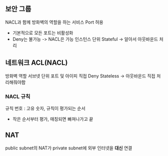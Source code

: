 ## 보안 그룹
NACL과 함께 방화벽의 역할을 하는 서비스
Port 허용
- 기본적으로 모든 포트는 비활성화
- Deny는 불가능 -> NACL은 가능
인스턴스 단위
Stateful -> 알아서 아웃바운드 처리
## 네트워크 ACL(NACL)
방화벽 역할
서브넷 단위
포트 및 아이피 직접 Deny
Stateless -> 아웃바운드 직접 처리해줘야함
### NACL 규칙
규칙 번호 : 고유 숫자, 규칙이 평가되는 순서
- 작은 순서부터 평가, 매칭되면 빠져나가고 끝
## NAT
public subnet의 NAT가 private subnet에 외부 인터넷을 **대신** 연결
